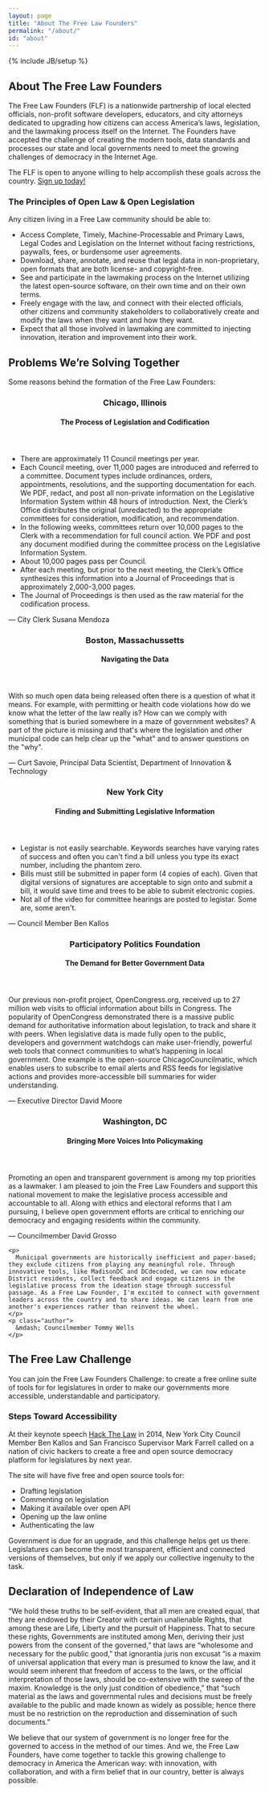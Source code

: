 ```yaml
---
layout: page
title: "About The Free Law Founders"
permalink: "/about/"
id: "about"
---
```

{% include JB/setup %}


<h2>About The Free Law Founders</h2>

<div class="intro">
  <p>
    The Free Law Founders (FLF) is a nationwide partnership of local elected officials, non-profit software developers, educators, and city attorneys dedicated to upgrading how citizens can access America’s laws, legislation, and the lawmaking process itself on the Internet. The Founders have accepted the challenge of creating the modern tools, data standards and processes our state and local governments need to meet the growing challenges of democracy in the Internet Age.
  </p>
  <p>
    The FLF is open to anyone willing to help accomplish these goals across the country. <a href="http://bit.ly/1mM1ZVe">Sign up today!</a>
  </p>
</div>


<h3>The Principles of Open Law & Open Legislation</h3>

<p>
  Any citizen living in a Free Law community should be able to:
</p>

<ul>
  <li>
    Access Complete, Timely, Machine-Processable and Primary Laws, Legal Codes and Legislation on the Internet without facing restrictions, paywalls, fees, or burdensome user agreements.
  </li>
  <li>
    Download, share, annotate, and reuse that legal data in non-proprietary, open formats that are both license- and copyright-free.
  </li>
  <li>
    See and participate in the lawmaking process on the Internet utilizing the latest open-source software, on their own time and on their own terms.
  </li>
  <li>
    Freely engage with the law, and connect with their elected officials, other citizens and community stakeholders to collaboratively create and modify the laws when they want and how they want.
  </li>
  <li>
    Expect that all those involved in lawmaking are committed to injecting innovation, iteration and improvement into their work.
  </li>
</ul>


<div class="problem-solving">
  <h2>Problems We’re Solving Together</h2>
  <span>Some reasons behind the formation of the Free Law Founders:</span>
</div>

<div class="org-block chicago-block">
  <header>
    <h3>Chicago, Illinois</h3>
    <h4>The Process of Legislation and Codification</h4>
  </header>
  <section class="content">
    <ul>
      <li>
        There are approximately 11 Council meetings per year.
      </li>
      <li>
        Each Council meeting, over 11,000 pages are introduced and referred to a committee. Document types include ordinances, orders, appointments, resolutions, and the supporting documentation for each. We PDF, redact, and post all non-private information on the Legislative Information System within 48 hours of introduction. Next, the Clerk’s Office distributes the original (unredacted) to the appropriate committees for consideration, modification, and recommendation.
      </li>
      <li>
        In the following weeks, committees return over 10,000 pages to the Clerk with a recommendation for full council action. We PDF and post any document modified during the committee process on the Legislative Information System.
      </li>
      <li>
        About 10,000 pages pass per Council.
      </li>
      <li>
        After each meeting, but prior to the next meeting, the Clerk’s Office synthesizes this information into a Journal of Proceedings that is approximately 2,000-3,000 pages.
      </li>
      <li>
        The Journal of Proceedings is then used as the raw material for the codification process.
      </li>
    </ul>
    <p class="author">
      &mdash; City Clerk Susana Mendoza
    </p>
  </section>
</div>

<div class="org-block boston-block">
  <header>
    <h3>Boston, Massachussetts</h3>
    <h4>Navigating the Data</h4>
  </header>
  <section class="content">
    <p>
      With so much open data being released often there is a question of what it means. For example, with permitting or health code violations how do we know what the letter of the law really is? How can we comply with something that is buried somewhere in a maze of government websites? A part of the picture is missing and that's where the legislation and other municipal code can help clear up the "what" and to answer questions on the "why".
    </p>
    <p class="author">
      &mdash; Curt Savoie, Principal Data Scientist, Department of Innovation & Technology
    </p>
  </section>
</div>

<div class="org-block newyorkcity-block">
  <header>
    <h3>New York City</h3>
    <h4>Finding and Submitting Legislative Information</h4>
  </header>
  <section class="content">
    <ul>
      <li>Legistar is not easily searchable. Keywords searches have varying rates of success and often you can't find a bill unless you type its exact number, including the phantom zero.</li>
      <li>Bills must still be submitted in paper form (4 copies of each). Given that digital versions of signatures are acceptable to sign onto and submit a bill, it would save time and trees to be able to submit electronic copies.</li>
      <li>Not all of the video for committee hearings are posted to legistar. Some are, some aren't.</li>
    </ul>
    <p class="author">
      &mdash; Council Member Ben Kallos
    </p>
  </section>
</div>

<div class="org-block ppf-block">
  <header>
    <h3>Participatory Politics Foundation</h3>
    <h4>The Demand for Better Government Data</h4>
  </header>
  <section class="content">
    <p>
      Our previous non-profit project, OpenCongress.org, received up to 27 million web visits to official information about bills in Congress. The popularity of OpenCongress demonstrated there is a massive public demand for authoritative information about legislation, to track and share it with peers. When legislative data is made fully open to the public, developers and government watchdogs can make user-friendly, powerful web tools that connect communities to what’s happening in local government. One example is the open-source ChicagoCouncilmatic, which enables users to subscribe to email alerts and RSS feeds for legislative actions and provides more-accessible bill summaries for wider understanding.
    </p>
    <p class="author">
      &mdash; Executive Director David Moore
    </p>
  </section>
</div>

<div class="org-block washingtondc-block">
  <header>
    <h3>Washington, DC</h3>
    <h4>Bringing More Voices Into Policymaking</h4>
  </header>
  <section class="content">
    <p>
      Promoting an open and transparent government is among my top priorities as a lawmaker. I am pleased to join the Free Law Founders and support this national movement to make the legislative process accessible and accountable to all. Along with ethics and electoral reforms that I am pursuing, I believe open government efforts are critical to enriching our democracy and engaging residents within the community.
    </p>
    <p class="author">
      &mdash; Councilmember David Grosso
    </p>

    <p>
      Municipal governments are historically inefficient and paper-based; they exclude citizens from playing any meaningful role. Through innovative tools, like MadisonDC and DCdecoded, we can now educate District residents, collect feedback and engage citizens in the legislative process from the ideation stage through successful passage. As a Free Law Founder, I'm excited to connect with government leaders across the country and to share ideas. We can learn from one another's experiences rather than reinvent the wheel.
    </p>
    <p class="author">
      &mdash; Councilmember Tommy Wells
    </p>
  </section>
</div>


<h2>The Free Law Challenge</h2>

<div class="generic-block">
  <p>
    You can join the Free Law Founders Challenge: to create a free online suite of tools for for legislatures in order to make our governments more accessible, understandable and participatory.
  </p>
</div>

<div class="steps">
  <div class="content">
    <h3>Steps Toward Accessibility</h3>
    <p>
      At their keynote speech <a href="https://www.youtube.com/watch?v=KVAufdxHpaA#t=73">Hack The Law</a> in 2014, New York City Council Member Ben Kallos and San Francisco Supervisor Mark Farrell called on a nation of civic hackers to create a free and open source democracy platform for legislatures by next year.
    </p>
    <p>
      The site will have five free and open source tools for:
    </p>
    <ul>
      <li>Drafting legislation</li>
      <li>Commenting on legislation</li>
      <li>Making it available over open API</li>
      <li>Opening up the law online</li>
      <li>Authenticating the law</li>
    </ul>
  </div>
</div>

<div class="upgrade">
  <p>
    Government is due for an upgrade, and this challenge helps get us there. Legislatures can become the most transparent, efficient and connected versions of themselves, but only if we apply our collective ingenuity to the task.
  </p>
</div>

<h2>Declaration of Independence of Law</h2>
<div class="generic-block">
  <p>
    “We hold these truths to be self-evident, that all men are created equal, that they are endowed by their Creator with certain unalienable Rights, that among these are Life, Liberty and the pursuit of Happiness. That to secure these rights, Governments are instituted among Men, deriving their just powers from the consent of the governed,” that laws are “wholesome and necessary for the public good,” that ignorantia juris non excusat “is a maxim of universal application that every man is presumed to know the law, and it would seem inherent that freedom of access to the laws, or the official interpretation of those laws, should be co-extensive with the sweep of the maxim. Knowledge is the only just condition of obedience,” that “such material as the laws and governmental rules and decisions must be freely available to the public and made known as widely as possible; hence there must be no restriction on the reproduction and dissemination of such documents.”
  </p>
  </p>
    We believe that our system of government is no longer free for the governed to access in the method of our times. And we, the Free Law Founders, have come together to tackle this growing challenge to democracy in America the American way: with innovation, with collaboration, and with a firm belief that in our country, better is always possible.
  </p>
</div>


